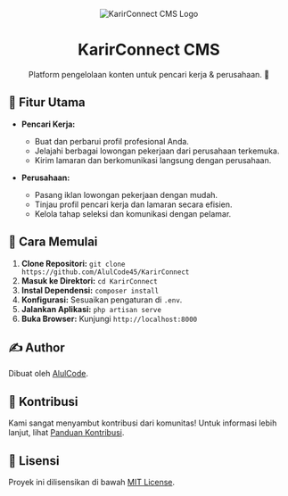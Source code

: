 <p align="center">
  <img src="https://lh3.googleusercontent.com/pw/AIL4fc-onnAKCqLRKT-g-XTkczVsF74FVG8QhlceQVQKWnI170d_0PutS9g9kOc2815evomy_lTWPMi_TmcyuraIa551Sbgze6RqCMZGkr37vLIp_2bKjDosLWvODrUTpEntWOwlNbfMhFzqgMrG6P4OWyFz=w1100-h227-s-no?authuser=0" alt="KarirConnect CMS Logo">
</p>

<h1 align="center">KarirConnect CMS</h1>

<p align="center">
  Platform pengelolaan konten untuk pencari kerja & perusahaan. 🚀
</p>


## 🌟 Fitur Utama

- **Pencari Kerja:**
  - Buat dan perbarui profil profesional Anda.
  - Jelajahi berbagai lowongan pekerjaan dari perusahaan terkemuka.
  - Kirim lamaran dan berkomunikasi langsung dengan perusahaan.

- **Perusahaan:**
  - Pasang iklan lowongan pekerjaan dengan mudah.
  - Tinjau profil pencari kerja dan lamaran secara efisien.
  - Kelola tahap seleksi dan komunikasi dengan pelamar.

## 🚀 Cara Memulai

1. **Clone Repositori:** `git clone https://github.com/AlulCode45/KarirConnect`
2. **Masuk ke Direktori:** `cd KarirConnect`
3. **Instal Dependensi:** `composer install`
4. **Konfigurasi:** Sesuaikan pengaturan di `.env`.
5. **Jalankan Aplikasi:** `php artisan serve`
6. **Buka Browser:** Kunjungi `http://localhost:8000`

## ✍️ Author

Dibuat oleh [AlulCode](https://github.com/AlulCode45).

## 🤝 Kontribusi

Kami sangat menyambut kontribusi dari komunitas! Untuk informasi lebih lanjut, lihat [Panduan Kontribusi](CONTRIBUTING.md).

## 📝 Lisensi

Proyek ini dilisensikan di bawah [MIT License](LICENSE).
